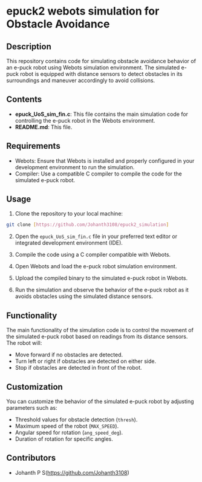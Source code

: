 # epuck2 webots simulation for Obstacle Avoidance

## Description
This repository contains code for simulating obstacle avoidance behavior of an e-puck robot using Webots simulation environment. The simulated e-puck robot is equipped with distance sensors to detect obstacles in its surroundings and maneuver accordingly to avoid collisions.

## Contents
- **epuck_UoS_sim_fin.c**: This file contains the main simulation code for controlling the e-puck robot in the Webots environment.
- **README.md**: This file.

## Requirements
- Webots: Ensure that Webots is installed and properly configured in your development environment to run the simulation.
- Compiler: Use a compatible C compiler to compile the code for the simulated e-puck robot.

## Usage
1. Clone the repository to your local machine:

```bash
git clone [https://github.com/Johanth3108/epuck2_simulation]
```

2. Open the `epuck_UoS_sim_fin.c` file in your preferred text editor or integrated development environment (IDE).

3. Compile the code using a C compiler compatible with Webots.

4. Open Webots and load the e-puck robot simulation environment.

5. Upload the compiled binary to the simulated e-puck robot in Webots.

6. Run the simulation and observe the behavior of the e-puck robot as it avoids obstacles using the simulated distance sensors.

## Functionality
The main functionality of the simulation code is to control the movement of the simulated e-puck robot based on readings from its distance sensors. The robot will:
- Move forward if no obstacles are detected.
- Turn left or right if obstacles are detected on either side.
- Stop if obstacles are detected in front of the robot.

## Customization
You can customize the behavior of the simulated e-puck robot by adjusting parameters such as:
- Threshold values for obstacle detection (`thresh`).
- Maximum speed of the robot (`MAX_SPEED`).
- Angular speed for rotation (`ang_speed_deg`).
- Duration of rotation for specific angles.

## Contributors
- Johanth P S(https://github.com/Johanth3108)
